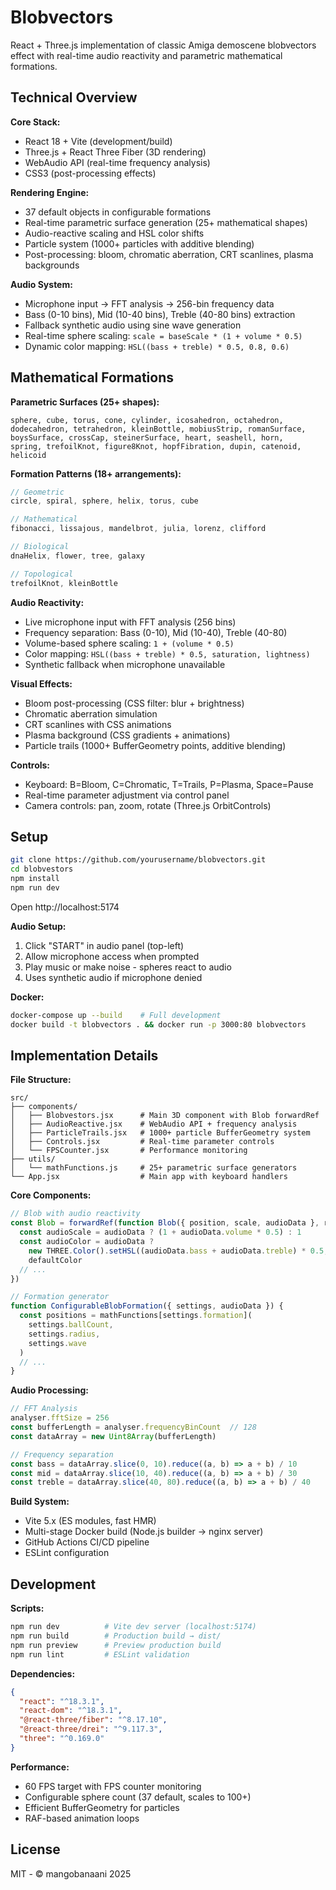 # Blobvectors

React + Three.js implementation of classic Amiga demoscene blobvectors effect with real-time audio reactivity and parametric mathematical formations.

## Technical Overview

**Core Stack:**
- React 18 + Vite (development/build)
- Three.js + React Three Fiber (3D rendering)
- WebAudio API (real-time frequency analysis)
- CSS3 (post-processing effects)

**Rendering Engine:**
- 37 default objects in configurable formations
- Real-time parametric surface generation (25+ mathematical shapes)
- Audio-reactive scaling and HSL color shifts
- Particle system (1000+ particles with additive blending)
- Post-processing: bloom, chromatic aberration, CRT scanlines, plasma backgrounds

**Audio System:**
- Microphone input → FFT analysis → 256-bin frequency data
- Bass (0-10 bins), Mid (10-40 bins), Treble (40-80 bins) extraction
- Fallback synthetic audio using sine wave generation
- Real-time sphere scaling: `scale = baseScale * (1 + volume * 0.5)`
- Dynamic color mapping: `HSL((bass + treble) * 0.5, 0.8, 0.6)`

## Mathematical Formations

**Parametric Surfaces (25+ shapes):**
```
sphere, cube, torus, cone, cylinder, icosahedron, octahedron, 
dodecahedron, tetrahedron, kleinBottle, mobiusStrip, romanSurface, 
boysSurface, crossCap, steinerSurface, heart, seashell, horn, 
spring, trefoilKnot, figure8Knot, hopfFibration, dupin, catenoid, helicoid
```

**Formation Patterns (18+ arrangements):**
```javascript
// Geometric
circle, spiral, sphere, helix, torus, cube

// Mathematical 
fibonacci, lissajous, mandelbrot, julia, lorenz, clifford

// Biological
dnaHelix, flower, tree, galaxy

// Topological
trefoilKnot, kleinBottle
```

**Audio Reactivity:**
- Live microphone input with FFT analysis (256 bins)
- Frequency separation: Bass (0-10), Mid (10-40), Treble (40-80)
- Volume-based sphere scaling: `1 + (volume * 0.5)`
- Color mapping: `HSL((bass + treble) * 0.5, saturation, lightness)`
- Synthetic fallback when microphone unavailable

**Visual Effects:**
- Bloom post-processing (CSS filter: blur + brightness)
- Chromatic aberration simulation
- CRT scanlines with CSS animations
- Plasma background (CSS gradients + animations)
- Particle trails (1000+ BufferGeometry points, additive blending)

**Controls:**
- Keyboard: B=Bloom, C=Chromatic, T=Trails, P=Plasma, Space=Pause
- Real-time parameter adjustment via control panel
- Camera controls: pan, zoom, rotate (Three.js OrbitControls)

## Setup

```bash
git clone https://github.com/yourusername/blobvectors.git
cd blobvestors
npm install
npm run dev
```

Open http://localhost:5174

**Audio Setup:**
1. Click "START" in audio panel (top-left)
2. Allow microphone access when prompted
3. Play music or make noise - spheres react to audio
4. Uses synthetic audio if microphone denied

**Docker:**
```bash
docker-compose up --build    # Full development
docker build -t blobvectors . && docker run -p 3000:80 blobvectors
```

## Implementation Details

**File Structure:**
```
src/
├── components/
│   ├── Blobvestors.jsx      # Main 3D component with Blob forwardRef
│   ├── AudioReactive.jsx    # WebAudio API + frequency analysis
│   ├── ParticleTrails.jsx   # 1000+ particle BufferGeometry system
│   ├── Controls.jsx         # Real-time parameter controls
│   └── FPSCounter.jsx       # Performance monitoring
├── utils/
│   └── mathFunctions.js     # 25+ parametric surface generators
└── App.jsx                  # Main app with keyboard handlers
```

**Core Components:**

```javascript
// Blob with audio reactivity
const Blob = forwardRef(function Blob({ position, scale, audioData }, ref) {
  const audioScale = audioData ? (1 + audioData.volume * 0.5) : 1
  const audioColor = audioData ? 
    new THREE.Color().setHSL((audioData.bass + audioData.treble) * 0.5, 0.8, 0.6) : 
    defaultColor
  // ...
})

// Formation generator
function ConfigurableBlobFormation({ settings, audioData }) {
  const positions = mathFunctions[settings.formation](
    settings.ballCount, 
    settings.radius, 
    settings.wave
  )
  // ...
}
```

**Audio Processing:**
```javascript
// FFT Analysis
analyser.fftSize = 256
const bufferLength = analyser.frequencyBinCount  // 128
const dataArray = new Uint8Array(bufferLength)

// Frequency separation
const bass = dataArray.slice(0, 10).reduce((a, b) => a + b) / 10
const mid = dataArray.slice(10, 40).reduce((a, b) => a + b) / 30  
const treble = dataArray.slice(40, 80).reduce((a, b) => a + b) / 40
```

**Build System:**
- Vite 5.x (ES modules, fast HMR)
- Multi-stage Docker build (Node.js builder → nginx server)
- GitHub Actions CI/CD pipeline
- ESLint configuration

## Development

**Scripts:**
```bash
npm run dev          # Vite dev server (localhost:5174)
npm run build        # Production build → dist/
npm run preview      # Preview production build
npm run lint         # ESLint validation
```

**Dependencies:**
```json
{
  "react": "^18.3.1",
  "react-dom": "^18.3.1", 
  "@react-three/fiber": "^8.17.10",
  "@react-three/drei": "^9.117.3",
  "three": "^0.169.0"
}
```

**Performance:**
- 60 FPS target with FPS counter monitoring
- Configurable sphere count (37 default, scales to 100+)
- Efficient BufferGeometry for particles
- RAF-based animation loops

## License

MIT - © mangobanaani 2025


